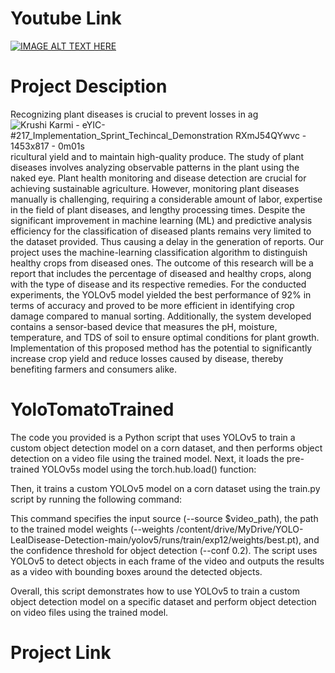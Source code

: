 # Youtube Link 


[![IMAGE ALT TEXT HERE](https://user-images.githubusercontent.com/73653940/232318929-088736c2-7f49-4a6f-a580-5a6afbc05267.png)](https://www.youtube.com/watch?v=RXmJ54QYwvc)



# Project Desciption
Recognizing plant diseases is crucial to prevent losses in ag![Krushi Karmi - eYIC-#217_Implementation_Sprint_Techincal_Demonstration  RXmJ54QYwvc - 1453x817 - 0m01s](https://user-images.githubusercontent.com/73653940/232318894-eecbe6d4-cfae-4345-8d00-3d2df8de868f.png)
ricultural yield and to maintain high-quality produce. The study of plant diseases involves analyzing observable patterns in the plant using the naked eye. Plant health monitoring and disease detection are crucial for achieving sustainable agriculture. However, monitoring plant diseases manually is challenging, requiring a considerable amount of labor, expertise in the field of plant diseases, and lengthy processing times. Despite the significant improvement in machine learning (ML) and predictive analysis efficiency for the classification of diseased plants remains very limited to the dataset provided. Thus causing a delay in the generation of reports. Our project uses the machine-learning classification algorithm to distinguish healthy crops from diseased ones. The outcome of this research will be a report that includes the percentage of diseased and healthy crops, along with the type of disease and its respective remedies. For the conducted experiments, the YOLOv5 model yielded the best performance of 92% in terms of accuracy and proved to be more efficient in identifying crop damage compared to manual sorting. Additionally, the system developed contains a sensor-based device that measures the pH, moisture, temperature, and TDS of soil to ensure optimal conditions for plant growth. Implementation of this proposed method has the potential to significantly increase crop yield and reduce losses caused by disease, thereby benefiting farmers and consumers alike.

# YoloTomatoTrained
The code you provided is a Python script that uses YOLOv5 to train a custom object detection model on a corn 
dataset, and then performs object detection on a video file using the trained model.
Next, it loads the pre-trained YOLOv5s model using the torch.hub.load() function:

Then, it trains a custom YOLOv5 model on a corn dataset using the train.py script by running the following command:

This command specifies the input source (--source $video_path), the path to the trained model weights 
(--weights /content/drive/MyDrive/YOLO-LealDisease-Detection-main/yolov5/runs/train/exp12/weights/best.pt), and the 
confidence threshold for object detection (--conf 0.2). The script uses YOLOv5 to detect objects in each frame of the
video and outputs the results as a video with bounding boxes around the detected objects.

Overall, this script demonstrates how to use YOLOv5 to train a custom object detection model on a specific dataset 
and perform object detection on video files using the trained model.


# Project Link

